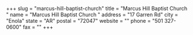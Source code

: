 +++
slug = "marcus-hill-baptist-church"
title = "Marcus Hill Baptist Church "
name = "Marcus Hill Baptist Church "
address = "17 Garren Rd"
city = "Enola"
state = "AR"
postal = "72047"
website = ""
phone = "501 327-0600"
fax = ""
+++

